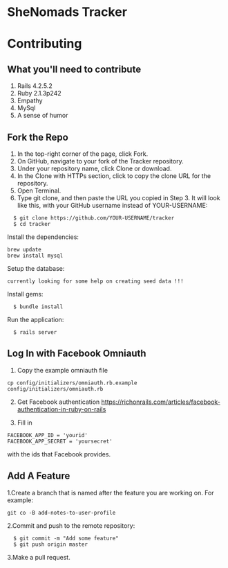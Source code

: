 # SheNomads Tracker

# Contributing

## What you'll need to contribute
1. Rails 4.2.5.2
2. Ruby 2.1.3p242
3. Empathy
4. MySql
5. A sense of humor

## Fork the Repo
1. In the top-right corner of the page, click Fork.
2. On GitHub, navigate to your fork of the Tracker repository.
3. Under your repository name, click Clone or download.
4. In the Clone with HTTPs section, click  to copy the clone URL for the repository.
5. Open Terminal.
6. Type git clone, and then paste the URL you copied in Step 3. It will look like this, with your GitHub username instead of YOUR-USERNAME: 

```
  $ git clone https://github.com/YOUR-USERNAME/tracker
  $ cd tracker
```

Install the dependencies:

```
brew update
brew install mysql
```

Setup the database:

```
currently looking for some help on creating seed data !!!

```


Install gems:

```
  $ bundle install
```

Run the application:

```
  $ rails server
```

## Log In with Facebook Omniauth
1. Copy the example omniauth file
```
cp config/initializers/omniauth.rb.example config/initializers/omniauth.rb
```
2. Get Facebook authentication 
https://richonrails.com/articles/facebook-authentication-in-ruby-on-rails

3. Fill in 
```
FACEBOOK_APP_ID = 'yourid'
FACEBOOK_APP_SECRET = 'yoursecret'
```
with the ids that Facebook provides.


## Add A Feature
1.Create a branch that is named after the feature you are working on. 
For example: 

```
git co -B add-notes-to-user-profile

```


2.Commit and push to the remote repository:

```
  $ git commit -m "Add some feature"
  $ git push origin master
```

3.Make a pull request.
